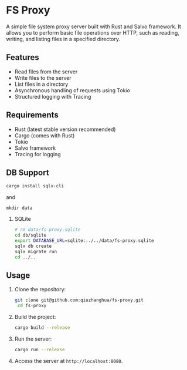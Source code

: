 # FS Proxy
A simple file system proxy server built with Rust and Salvo framework.
It allows you to perform basic file operations over HTTP, such as reading, writing, and listing files in a specified directory.

## Features
- Read files from the server
- Write files to the server
- List files in a directory
- Asynchronous handling of requests using Tokio
- Structured logging with Tracing

## Requirements
- Rust (latest stable version recommended)
- Cargo (comes with Rust)
- Tokio
- Salvo framework
- Tracing for logging

## DB Support
```bash
cargo install sqlx-cli
```
and
```
mkdir data
```

1. SQLite
    ```bash
    # rm data/fs-proxy.sqlite
    cd db/sqlite
    export DATABASE_URL=sqlite:../../data/fs-proxy.sqlite
    sqlx db create
    sqlx migrate run
    cd ../..
    ```



## Usage
1. Clone the repository:
   ```bash
   git clone git@github.com:qiuzhanghua/fs-proxy.git
    cd fs-proxy
    ```
2. Build the project:
   ```bash
   cargo build --release
   ```
3. Run the server:
    ```bash
    cargo run --release
    ```
4. Access the server at `http://localhost:8080`.
